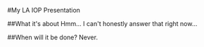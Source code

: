 #My LA IOP Presentation

##What it's about
Hmm...  I can't honestly answer that right now...

##When will it be done?
Never.
